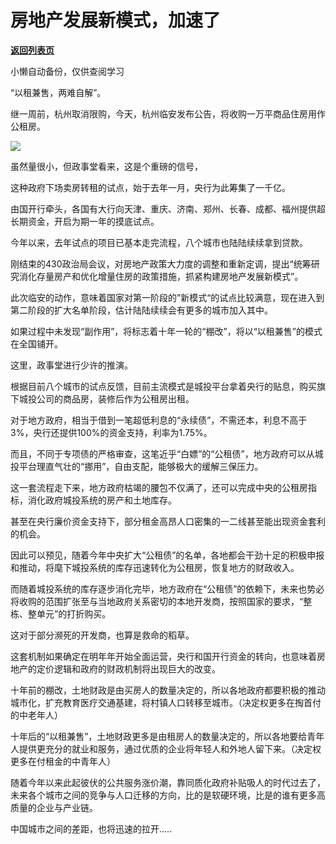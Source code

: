 # 房地产发展新模式，加速了

[**返回列表页**](/gzh/政事堂2019)

小懒自动备份，仅供查阅学习

“以租兼售，两难自解”。

继一周前，杭州取消限购，今天，杭州临安发布公告，将收购一万平商品住房用作公租房。

![](https://mmbiz.qpic.cn/mmbiz_jpg/rxhS23yu8cN8XDj3kdeYpxntP7P9tQYUzYbJH6XCltEGYVTJOj1MAbqsibtBppQrxMf8cXboXqLiaLRQX7djLUDw/640?wx_fmt=jpeg&from;=appmsg)

虽然量很小，但政事堂看来，这是个重磅的信号，  

这种政府下场卖房转租的试点，始于去年一月，央行为此筹集了一千亿。

由国开行牵头，各国有大行向天津、重庆、济南、郑州、长春、成都、福州提供超长期资金，开启为期一年的摸底试点。  

今年以来，去年试点的项目已基本走完流程，八个城市也陆陆续续拿到贷款。

刚结束的430政治局会议，对房地产政策大力度的调整和重新定调，提出“统筹研究消化存量房产和优化增量住房的政策措施，抓紧构建房地产发展新模式”。

此次临安的动作，意味着国家对第一阶段的”新模式“的试点比较满意，现在进入到第二阶段的扩大名单阶段，估计陆陆续续会有更多的城市加入其中。

如果过程中未发现“副作用”，将标志着十年一轮的“棚改”，将以“以租兼售”的模式在全国铺开。

这里，政事堂进行少许的推演。  

根据目前八个城市的试点反馈，目前主流模式是城投平台拿着央行的贴息，购买旗下城投公司的商品房，装修后作为公租房出租。  

对于地方政府，相当于借到一笔超低利息的“永续债”，不需还本，利息不高于3%，央行还提供100%的资金支持，利率为1.75%。

而且，不同于专项债的严格审查，这笔近乎“白嫖”的“公租债”，地方政府可以从城投平台理直气壮的“挪用”，自由支配，能够极大的缓解三保压力。

这一套流程走下来，地方政府枯竭的腰包不仅满了，还可以完成中央的公租房指标，消化政府城投系统的房产和土地库存。

甚至在央行廉价资金支持下，部分租金高昂人口密集的一二线甚至能出现资金套利的机会。

因此可以预见，随着今年中央扩大“公租债”的名单，各地都会干劲十足的积极申报和推动，将麾下城投系统的库存迅速转化为公租房，恢复地方的财政收入。

而随着城投系统的库存逐步消化完毕，地方政府在“公租债”的依赖下，未来也势必将收购的范围扩张至与当地政府关系密切的本地开发商，按照国家的要求，“整栋、整单元”的打折购买。

这对于部分濒死的开发商，也算是救命的稻草。

这套机制如果确定在明年年开始全面运营，央行和国开行资金的转向，也意味着房地产的定价逻辑和政府的财政机制将出现巨大的改变。

十年前的棚改，土地财政是由买房人的数量决定的，所以各地政府都要积极的推动城市化，扩充教育医疗交通基建，将村镇人口转移至城市。（决定权更多在掏首付的中老年人）

十年后的“以租兼售”，土地财政更多是由租房人的数量决定的，所以各地要给青年人提供更充分的就业和服务，通过优质的企业将年轻人和外地人留下来。（决定权更多在付租金的中青年人）

随着今年以来此起彼伏的公共服务涨价潮，靠同质化政府补贴吸人的时代过去了，未来各个城市之间的竞争与人口迁移的方向，比的是软硬环境，比是的谁有更多高质量的企业与产业链。

中国城市之间的差距，也将迅速的拉开.....

